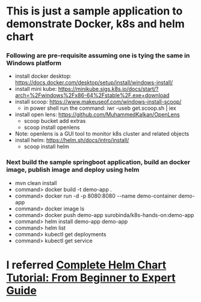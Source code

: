 # This is just a sample application to demonstrate Docker, k8s and helm chart

### Following are pre-requisite assuming one is tying the same in Windows platform 
* install docker desktop: https://docs.docker.com/desktop/setup/install/windows-install/
* install mini kube: https://minikube.sigs.k8s.io/docs/start/?arch=%2Fwindows%2Fx86-64%2Fstable%2F.exe+download
* install scoop: https://www.makeuseof.com/windows-install-scoop/
    * in power shell run the command: iwr -useb get.scoop.sh | iex
* install open lens: https://github.com/MuhammedKalkan/OpenLens
    * scoop bucket add extras
    * scoop install openlens
* Note: openlens is a GUI tool to monitor k8s cluster and related objects 
* install helm: https://helm.sh/docs/intro/install/
    *  scoop install helm
### Next build the sample springboot application, build an docker image, publish image and deploy using helm
* mvn clean install
* command> docker build -t demo-app .
* command> docker run -d -p 8080:8080 --name demo-container demo-app
* command> docker image ls
* command> docker push demo-app surobinda/k8s-hands-on:demo-app
* command> helm install demo-app demo-app
* command> helm list
* command> kubectl get deployments
* command> kubectl get service

# I referred [Complete Helm Chart Tutorial: From Beginner to Expert Guide](https://www.youtube.com/watch?v=DQk8HOVlumI&t=80s)




